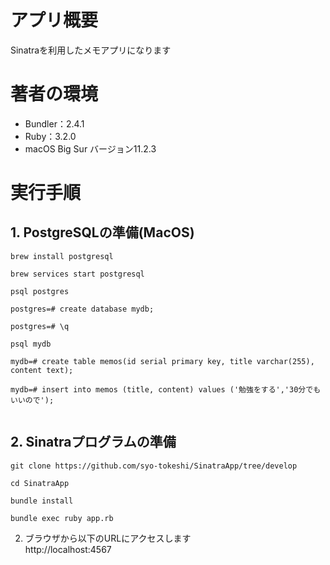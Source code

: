 # アプリ概要
Sinatraを利用したメモアプリになります
# 著者の環境

- Bundler：2.4.1
- Ruby：3.2.0
- macOS Big Sur  バージョン11.2.3

# 実行手順

## 1. PostgreSQLの準備(MacOS)
```
brew install postgresql

brew services start postgresql

psql postgres

postgres=# create database mydb;

postgres=# \q

psql mydb

mydb=# create table memos(id serial primary key, title varchar(255), content text);

mydb=# insert into memos (title, content) values ('勉強をする','30分でもいいので');


```
## 2. Sinatraプログラムの準備
```
git clone https://github.com/syo-tokeshi/SinatraApp/tree/develop

cd SinatraApp

bundle install

bundle exec ruby app.rb
```

2. ブラウザから以下のURLにアクセスします  
http://localhost:4567